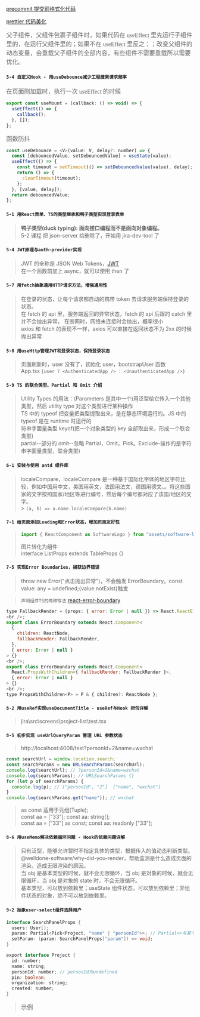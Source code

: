 [precommit 提交前格式化代码](https://prettier.io/docs/en/precommit.html)

[prettier 代码美化](https://prettier.io/docs/en/install.html)

<font size=3 color=#666 face="黑体">父子组件，父组件包裹子组件时，如果代码在 useEffect 里先运行子组件里的，在运行父组件里的；如果不在 useEffect 里反之；；改变父组件的动态变量，会重载父子组件的全部内容，有些组件不需要重载所以需要优化。</font>

#### `3-4 自定义Hook - 用useDebounce减少工程搜索请求频率`

<font size=3 color=#666 face="黑体">在页面刚加载时，执行一次 useEffect 的时候</font>

```javascript
export const useMount = (callback: () => void) => {
  useEffect(() => {
    callback();
  }, []);
};
```

<font size=3 color=#666 face="黑体">函数防抖</font>

```javascript
const useDebounce = <V>(value: V, delay?: number) => {
  const [debouncedValue, setDebouncedValue] = useState(value);
  useEffect(() => {
    const timeout = setTimeout(() => setDebouncedValue(value), delay);
    return () => {
      clearTimeout(timeout);
    };
  }, [value, delay]);
  return debouncedValue;
};
```

#### `5-1 用React表单、TS的类型继承和鸭子类型实现登录表单 `

> **鸭子类型(duck typing): 面向接口编程而不是面向对象编程。**<br />
> 5-2 课程 把 json-server 给删除了，开始用 jira-dev-tool 了<br />

#### `5-4 JWT原理与auth-provider实现`

> JWT 的全称是 JSON Web Tokens，[JWT](https://jwt.io/)<br />
> 在一个函数前加上 async，就可以使用 then 了

#### `5-7 用fetch抽象通用HTTP请求方法，增强通用性`

> 在登录的状态，让每个请求都自动的携带 token 去请求服务端保持登录的状态。<br />
> 在 fetch 的 api 里，服务端返回的异常状态，fetch 的 api 后跟的 catch 里并不会抛出异常， 在断网时，网络未连接时会抛出，概率很小<br />
> axios 和 fetch 的表现不一样，axios 可以直接在返回状态不为 2xx 的时候抛出异常<br />

#### `5-8 用useHttp管理JWT和登录状态，保持登录状态`

> 页面刷新时，user 没有了，初始化 user，bootstrapUser 函数<br />
> App.tsx `{user ? <AuthenticatedApp /> : <UnauthenticatedApp />}`

#### `5-9 TS 的联合类型、Partial 和 Omit 介绍`

> Utility Types 的用法：(Parameters 是其中一个)用泛型给它传入一个其他类型，然后 utility type 对这个类型进行某种操作<br />
> TS 中的 typeof 把变量把类型提取出来，是在静态环境运行的。JS 中的 typeof 是在 runtime 时运行的<br />
> 符串字面量类型 keyof(把一个对象类型的 key 全部取出来，形成一个联合类型)<br />
> partial--部分的 omit--忽略 Partial，Omit，Pick。Exclude-操作的是字符串字面量类型，联合类型)<br />

#### `6-1 安装与使用 antd 组件库`

> localeCompare，localeCompare 是一种基于国际化字体的地区字符比较，例如中国用中文，美国用英文，法国用法文，德国用德文。。将这些国家的文字按照国家/地区等进行编号，然后每个编号都对应了该国/地区的文字。<br /> > `(a, b) => a.name.localeCompare(b.name)`<br />

#### `7-1 给页面添加Loading和Error状态，增加页面友好性`

> ```javascript
> import { ReactComponent as SoftwareLogo } from "assets/software-logo.svg";
> ```
>
> 图片转化为组件<br />
> interface ListProps extends TableProps<Project> {}

#### `7-5 实现Error Boundaries，捕获边界错误`

> throw new Error("点击抛出异常")，不会触发 ErrorBoundary。const value: any = undefined;{value.notExist}触发 <br />

> `声明组件TS的两种写法` [react-error-boundary](https://github.com/bvaughn/react-error-boundary#readme)

```javascript
type FallbackRender = (props: { error: Error | null }) => React.ReactElement;
<br />;
export class ErrorBoundary extends React.Component<
  {
    children: ReactNode,
    fallbackRender: FallbackRender,
  },
  { error: Error | null }
> {}
<br />;
export class ErrorBoundary extends React.Component<
  React.PropsWithChildren<{ fallbackRender: FallbackRender }>,
  { error: Error | null }
> {}
<br />;
type PropsWithChildren<P> = P & { children?: ReactNode };
```

#### `8-2 ⽤useRef实现useDocumentTitle - useRef与Hook 闭包详解`

> jira\src\screens\project-list\test.tsx

#### `8-5 初步实现 useUrlQueryParam 管理 URL 参数状态`

> http://localhost:4008/test?personId=2&name=wxchat

```javascript
const searchUrl = window.location.search;
const searchParams = new URLSearchParams(searchUrl);
console.log(searchUrl); // ?personId=2&name=wxchat
console.log(searchParams); // URLSearchParams {}
for (let p of searchParams) {
  console.log(p); // ["personId", "2"]  ["name", "wxchat"]
}
console.log(searchParams.get("name")); // wxchat
```

> as const 适用于元组(Tuple);<br />
> const aa = ["33"]; const aa: string[];<br />
> const aa = ["33"] as const; const aa: readonly ["33"];

#### `8-6 用useMemo解决依赖循环问题 - Hook的依赖问题详解`

> 只有泛型，能够允许暂时不指定具体的类型，根据传入的值动态判断类型。<br />
> @welldone-software/why-did-you-render，帮助监测是什么造成页面的渲染，造成无限渲染的原因。<br />
> 当 obj 是基本类型的时候，就不会无限循环，当 obj 是对象的时候，就会无限循环，当 obj 是对象的 state 时，不会无限循环。<br />
> 基本类型，可以放到依赖里；useState 组件状态，可以放到依赖里；非组件状态的对象，绝不可以放到依赖里。<br />

#### `9-2 抽象user-select组件选择用户`

```java
interface SearchPanelProps {
  users: User[];
  param: Partial<Pick<Project, "name" | "personId">>; // Partial<>与某个对象属性设置为undefined
  setParam: (param: SearchPanelProps["param"]) => void;
}

export interface Project {
  id: number;
  name: string;
  personId: number; // personId为undefined
  pin: boolean;
  organization: string;
  created: number;
}
```

> <font size=3 color=#666 face="黑体">示例</font>
